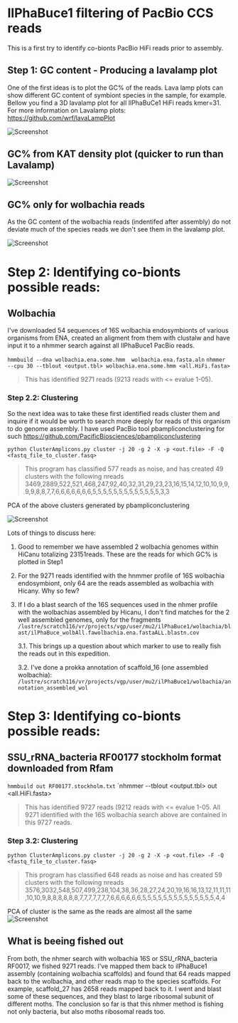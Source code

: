 # IlPhaBuce1 filtering of PacBio CCS reads

This is a first try to identify co-bionts PacBio HiFi reads prior to assembly.

## Step 1: GC content - Producing a lavalamp plot
One of the first ideas is to plot the GC% of the reads. Lava lamp plots can show different GC content of symbiont species in the sample, for example. Bellow you find a 3D lavalamp plot for all IlPhaBuCe1 HiFi reads kmer=31. For more information on Lavalamp plots: https://github.com/wrf/lavaLampPlot


![Screenshot](image.png)

## GC% from KAT density plot (quicker to run than Lavalamp)

![Screenshot](kat-gcp.mx.png) 



## GC% only for wolbachia reads
As the GC content of the wolbachia reads (indentifed after assembly) do not deviate much of the species reads we don't see them in the lavalamp plot.

![Screenshot](output_file.png)


# Step 2: Identifying co-bionts possible reads: 
## Wolbachia
I've downloaded 54 sequences of 16S wolbachia endosymbionts of various organisms from ENA, created an aligment from them with clustalw and have input it to a nhmmer search against all IlPhaBuce1 PacBio reads.

`hmmbuild --dna wolbachia.ena.some.hmm  wolbachia.ena.fasta.aln`
`nhmmer --cpu 30 --tblout <output.tbl> wolbachia.ena.some.hmm <all.HiFi.fasta>`

> This has identified 9271 reads (9213 reads with <= evalue 1-05). 

### Step 2.2: Clustering
So the next idea was to take these first identified reads cluster them and inquire if it would be worth to search more deeply for reads of this organism to do genome assembly. I have used PacBio tool pbampliconclustering for such https://github.com/PacificBiosciences/pbampliconclustering 

`python ClusterAmplicons.py cluster -j 20 -g 2 -X -p <out.file> -F -Q <fastq_file_to_cluster.fasq>`

>This program has classified 577 reads as noise, and has created 49 clusters with the following nreads 3469,2889,522,521,468,247,92,40,32,31,29,23,23,16,15,14,12,10,10,9,9,9,9,8,8,7,7,6,6,6,6,6,6,6,5,5,5,5,5,5,5,5,5,5,5,5,5,3,3

PCA of the above clusters generated by pbampliconclustering

![Screenshot](wolbachiasome.out.tb1.sortu.clusteragain.clusters.png)


Lots of things to discuss here:
1. Good to remember we have assembled 2 wolbachia genomes within HiCanu totalizing 23151reads. These are the reads for which GC% is plotted in Step1
2. For the 9271 reads identified with the hnmmer profile of 16S wolbachia endosymbiont, only 64 are the reads assembled as wolbachia with Hicany. Why so few? 
3. If I do a blast search of the 16S sequences used in the nhmer profile with the wolbachias assembled by Hicanu, I don't find matches for the 2 well assembled genomes, only for the fragments `/lustre/scratch116/vr/projects/vgp/user/mu2/ilPhaBuce1/wolbachia/blast/ilPhaBuce_wolbAll.fawolbachia.ena.fastaALL.blastn.cov `

    3.1. This brings up a question about which marker to use to really fish the reads out in this expedition.
    
    3.2. I've done a prokka annotation of scaffold_16 (one assembled wolbachia): `/lustre/scratch116/vr/projects/vgp/user/mu2/ilPhaBuce1/wolbachia/annotation_assembled_wol `


# Step 3: Identifying co-bionts possible reads:
## SSU_rRNA_bacteria RF00177 stockholm format downloaded from Rfam
`hmmbuild out RF00177.stockholm.txt`
`nhmmer --tblout <output.tbl> out <all.HiFi.fasta>

> This has identified 9727 reads (9212 reads with <= evalue 1-05. All 9271 identified with the 16S wolbachia search above are contained in this 9727 reads.

### Step 3.2: Clustering

`python ClusterAmplicons.py cluster -j 20 -g 2 -X -p <out.file> -F -Q <fastq_file_to_cluster.fasq>`
> This program has classified 648 reads as noise and has created 59 clusters with the following nreads 3576,3032,548,507,499,238,104,38,36,28,27,24,20,19,16,16,13,12,11,11,11,10,10,9,8,8,8,8,8,8,7,7,7,7,7,7,7,6,6,6,6,6,6,5,5,5,5,5,5,5,5,5,5,5,5,5,5,4,4

PCA of cluster is the same as the reads are almost all the same
![Screenshot](SSU_rRNA_bacteria.clusterAGAIN.clusters.png)


## What is beeing fished out

From both, the nhmer search with wolbachia 16S or SSU_rRNA_bacteria RF0017, we fished 9271 reads. I've mapped them back to ilPhaBuce1 assembly (containing wolbachia scaffolds) and found that 64 reads mapped back to the wolbachia, and other reads map to the species scaffolds. For example, scaffold_27 has 2658 reads mapped back to it. I went and blast some of these sequences, and they blast to large ribosomal subunit of different moths. The conclusion so far is that this nhmer method is fishing not only bacteria, but also moths ribosomal reads too. 
